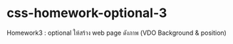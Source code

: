 # css-homework-optional-3
Homework3 : optional
ให้สร้าง web page ดังภาพ (VDO Background & position)
